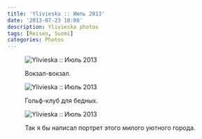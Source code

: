 ```yaml
---
title: 'Ylivieska :: Июль 2013'
date: '2013-07-23 10:00'
description: Ylivieska photos
tags: [Reisen, Suomi]
categories: Photos
---
```

<figure>
	<img src="{{urls.media}}/1374607783774-600.jpeg" alt="Ylivieska :: Июль 2013" />
	<figcaption><p>Вокзал-вокзал.</p></figcaption>
</figure>

<figure>
	<img src="{{urls.media}}/1374607787598-600.jpeg" alt="Ylivieska :: Июль 2013" />
	<figcaption><p>Гольф-клуб для бедных.</p></figcaption>
</figure>

<figure>
	<img src="{{urls.media}}/1374607791491-600.jpeg" alt="Ylivieska :: Июль 2013" />
	<figcaption><p>Так я бы написал портрет этого милого уютного города.</p></figcaption>
</figure>
